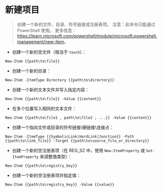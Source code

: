# 新建项目

> 创建一个新的文件、目录、符号链接或注册表项。
> 注意：此命令只能通过 PowerShell 使用。
> 更多信息：<https://learn.microsoft.com/powershell/module/microsoft.powershell.management/new-item>。

- 创建一个新的空文件（相当于 `touch`）：

`New-Item {{path\to\file}}`

- 创建一个新的目录：

`New-Item -ItemType Directory {{path\to\directory}}`

- 创建一个新的文本文件并写入指定内容：

`New-Item {{path\to\file}} -Value {{content}}`

- 在多个位置写入相同的文本文件：

`New-Item {{path\to\file1 , path\to\file2 , ...}} -Value {{content}}`

- 创建一个指向文件或目录的符号链接\硬链接\连接点：

`New-Item -ItemType {{SymbolicLink|HardLink|Junction}} -Path {{path\to\link_file}} -Target {{path\to\source_file_or_directory}}`

- 创建一个新的空注册表项（在 REG_SZ 中，使用 `New-ItemProperty` 或 `Set-ItemProperty` 来调整值类型）：

`New-Item {{path\to\registry_key}}`

- 创建一个新的空注册表项并指定值：

`New-Item {{path\to\registry_key}} -Value {{value}}`